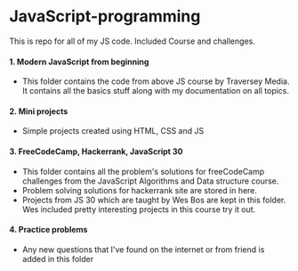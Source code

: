 # JavaScript-programming
This is repo for all of my JS code. Included Course and challenges.

#### 1.  Modern JavaScript from beginning
- This folder contains the code from above JS course by Traversey Media. It contains all the basics stuff along with my documentation on all topics. 

#### 2. Mini projects
- Simple projects created using HTML, CSS and JS

#### 3. FreeCodeCamp, Hackerrank, JavaScript 30 
- This folder contains all the problem's solutions for freeCodeCamp challenges from the JavaScript Algorithms and Data structure course.
- Problem solving solutions for hackerrank site are stored in here.
- Projects from JS 30 which are taught by Wes Bos are kept in this folder. Wes included pretty interesting projects in this course try it out.

#### 4. Practice problems
- Any new questions that I've found on the internet or from friend is added in this folder
